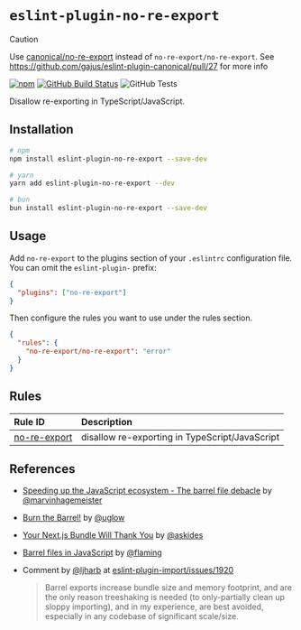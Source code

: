 # `eslint-plugin-no-re-export`

> [!CAUTION]
> Use [canonical/no-re-export](https://github.com/gajus/eslint-plugin-canonical?tab=readme-ov-file#no-re-export) instead of `no-re-export/no-re-export`. See https://github.com/gajus/eslint-plugin-canonical/pull/27 for more info

[![npm](https://img.shields.io/npm/v/eslint-plugin-no-re-export)](https://www.npmjs.com/package/eslint-plugin-no-re-export) [![GitHub Build Status](https://img.shields.io/github/actions/workflow/status/christianvuerings/eslint-plugin-no-re-export/tsc.yml)](https://github.com/christianvuerings/eslint-plugin-no-re-export/actions/workflows/tsc.yml) ![GitHub Tests](https://img.shields.io/github/actions/workflow/status/christianvuerings/eslint-plugin-no-re-export/jest.yml?label=tests)

Disallow re-exporting in TypeScript/JavaScript.

## Installation

```sh
# npm
npm install eslint-plugin-no-re-export --save-dev

# yarn
yarn add eslint-plugin-no-re-export --dev

# bun
bun install eslint-plugin-no-re-export --save-dev
```

## Usage

Add `no-re-export` to the plugins section of your `.eslintrc` configuration file. You can omit the `eslint-plugin-` prefix:

```json
{
  "plugins": ["no-re-export"]
}
```

Then configure the rules you want to use under the rules section.

```json
{
  "rules": {
    "no-re-export/no-re-export": "error"
  }
}
```

## Rules

| Rule ID                                    | Description                                    |
| :----------------------------------------- | :--------------------------------------------- |
| [no-re-export](./src/docs/no-re-export.md) | disallow re-exporting in TypeScript/JavaScript |

## References

- [Speeding up the JavaScript ecosystem - The barrel file debacle](https://marvinh.dev/blog/speeding-up-javascript-ecosystem-part-7/) by [@marvinhagemeister](https://github.com/marvinhagemeister)
- [Burn the Barrel!](https://uglow.medium.com/burn-the-barrel-c282578f21b6#:~:text=%E2%80%9CThe%20problem%20is%20that%20Jest,like%20%40mui%2Fmaterial%20.%E2%80%9D) by [@uglow](https://github.com/uglow)
- [Your Next.js Bundle Will Thank You](https://renatopozzi.me/articles/your-nextjs-bundle-will-thank-you) by [@askides](https://github.com/askides)
- [Barrel files in JavaScript](https://flaming.codes/posts/barrel-files-in-javascript) by [@flaming](https://github.com/flaming-codes)
- Comment by [@ljharb](https://github.com/ljharb) at [eslint-plugin-import/issues/1920](https://github.com/import-js/eslint-plugin-import/issues/1920)

  > Barrel exports increase bundle size and memory footprint, and are the only reason treeshaking is needed (to only-partially clean up sloppy importing), and in my experience, are best avoided, especially in any codebase of significant scale/size.
